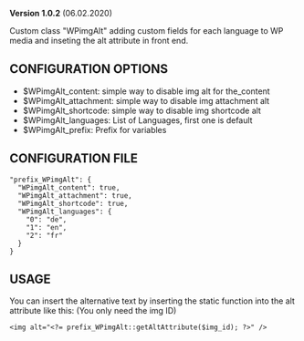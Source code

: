 **Version 1.0.2** (06.02.2020)

Custom class "WPimgAlt" adding custom fields for each language to WP media and inseting the alt attribute in front end.

## CONFIGURATION OPTIONS
* $WPimgAlt_content: simple way to disable img alt for the_content
* $WPimgAlt_attachment: simple way to disable img attachment alt
* $WPimgAlt_shortcode: simple way to disable img shortcode alt
* $WPimgAlt_languages: List of Languages, first one is default
* $WPimgAlt_prefix: Prefix for variables

## CONFIGURATION FILE
```
"prefix_WPimgAlt": {
  "WPimgAlt_content": true,
  "WPimgAlt_attachment": true,
  "WPimgAlt_shortcode": true,
  "WPimgAlt_languages": {
    "0": "de",
    "1": "en",
    "2": "fr"
  }
}
```

## USAGE
You can insert the alternative text by inserting the static function into the alt attribute like this:
(You only need the img ID)
```
<img alt="<?= prefix_WPimgAlt::getAltAttribute($img_id); ?>" />
```
